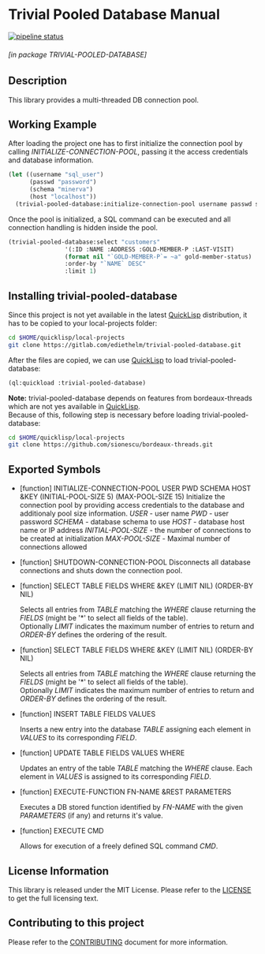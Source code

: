 # Trivial Pooled Database Manual

[![pipeline status](https://gitlab.com/ediethelm/trivial-pooled-database/badges/master/pipeline.svg)](https://gitlab.com/ediethelm/trivial-pooled-database/commits/master)

###### \[in package TRIVIAL-POOLED-DATABASE\]
## Description

This library provides a multi-threaded DB connection pool.

## Working Example

After loading the project one has to first initialize the connection pool by calling *INITIALIZE-CONNECTION-POOL*, passing it the access credentials and database information.

```lisp
(let ((username "sql_user")
      (passwd "password")
      (schema "minerva")
      (host "localhost"))
  (trivial-pooled-database:initialize-connection-pool username passwd schema host))
```

Once the pool is initialized, a SQL command can be executed and all connection handling is hidden inside the pool.

```lisp
(trivial-pooled-database:select "customers"
				'(:ID :NAME :ADDRESS :GOLD-MEMBER-P :LAST-VISIT)
				(format nil "`GOLD-MEMBER-P`= ~a" gold-member-status)
				:order-by "`NAME` DESC"
				:limit 1)
```


## Installing trivial-pooled-database

Since this project is not yet available in the latest [QuickLisp](https://www.quicklisp.org/beta/ "QuickLisp") distribution, it has to be copied to your local-projects folder:
```bash
cd $HOME/quicklisp/local-projects
git clone https://gitlab.com/ediethelm/trivial-pooled-database.git
```

After the files are copied, we can use [QuickLisp](https://www.quicklisp.org/beta/ "QuickLisp") to load trivial-pooled-database:
```lisp
(ql:quickload :trivial-pooled-database)
```


**Note:** trivial-pooled-database depends on features from bordeaux-threads which are not yes available in [QuickLisp](https://www.quicklisp.org/beta/ "QuickLisp").  
Because of this, following step is necessary before loading trivial-pooled-database:
```bash
cd $HOME/quicklisp/local-projects
git clone https://github.com/sionescu/bordeaux-threads.git
```


## Exported Symbols

- [function] INITIALIZE-CONNECTION-POOL USER PWD SCHEMA HOST &KEY (INITIAL-POOL-SIZE 5) (MAX-POOL-SIZE 15)
    Initialize the connection pool by providing access credentials to the database and additionaly pool size information.
    *USER* - user name
    *PWD* - user password
    *SCHEMA* - database schema to use
    *HOST* - database host name or IP address
    *INITIAL-POOL-SIZE* - the number of connections to be created at initialization
    *MAX-POOL-SIZE* - Maximal number of connections allowed

- [function] SHUTDOWN-CONNECTION-POOL 
    Disconnects all database connections and shuts down the connection pool.

- [function] SELECT TABLE FIELDS WHERE &KEY (LIMIT NIL) (ORDER-BY NIL)

    Selects all entries from *TABLE* matching the *WHERE* clause returning the *FIELDS* (might be '\*' to select all fields of the table).  
	Optionally *LIMIT* indicates the maximum number of entries to return and *ORDER-BY* defines the ordering of the result.

- [function] SELECT TABLE FIELDS WHERE &KEY (LIMIT NIL) (ORDER-BY NIL)

    Selects all entries from *TABLE* matching the *WHERE* clause returning the *FIELDS* (might be '\*' to select all fields of the table).  
    Optionally *LIMIT* indicates the maximum number of entries to return and *ORDER-BY* defines the ordering of the result.

- [function] INSERT TABLE FIELDS VALUES

    Inserts a new entry into the database *TABLE* assigning each element in *VALUES* to its corresponding *FIELD*.

- [function] UPDATE TABLE FIELDS VALUES WHERE

    Updates an entry of the table *TABLE* matching the *WHERE* clause. Each element in *VALUES* is assigned to its corresponding *FIELD*.

- [function] EXECUTE-FUNCTION FN-NAME &REST PARAMETERS

    Executes a DB stored function identified by *FN-NAME* with the given *PARAMETERS* (if any) and returns it's value.

- [function] EXECUTE CMD

    Allows for execution of a freely defined SQL command *CMD*.

## License Information

This library is released under the MIT License. Please refer to the [LICENSE](https://gitlab.com/ediethelm/trivial-pooled-database/blob/master/LICENSE "License") to get the full licensing text.

## Contributing to this project

Please refer to the [CONTRIBUTING](https://gitlab.com/ediethelm/trivial-pooled-database/blob/master/CONTRIBUTING.md "Contributing") document for more information.
